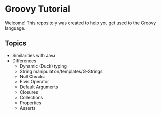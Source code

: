 # Groovy Tutorial
Welcome! This repository was created to help you
get used to the Groovy language. 

## Topics
- Similarities with Java
- Differences
    - Dynamic (Duck) typing
    - String manipulation/templates/G-Strings
    - Null Checks
    - Elvis Operator
    - Default Arguments
    - Closures
    - Collections
    - Properties
    - Asserts
    